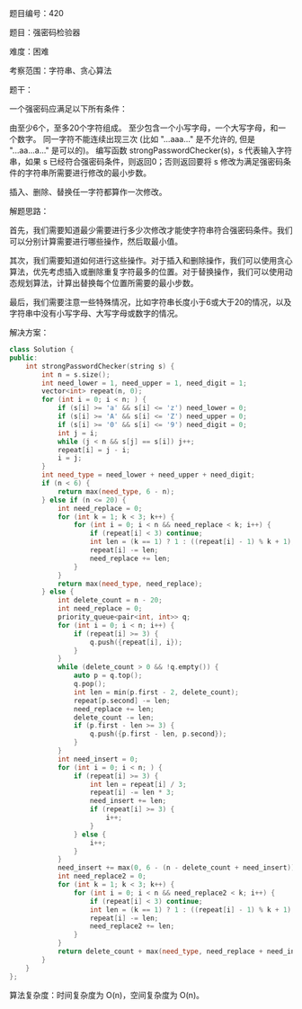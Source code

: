 题目编号：420

题目：强密码检验器

难度：困难

考察范围：字符串、贪心算法

题干：

一个强密码应满足以下所有条件：

由至少6个，至多20个字符组成。
至少包含一个小写字母，一个大写字母，和一个数字。
同一字符不能连续出现三次 (比如 "...aaa..." 是不允许的, 但是 "...aa...a..." 是可以的)。
编写函数 strongPasswordChecker(s)，s 代表输入字符串，如果 s 已经符合强密码条件，则返回0；否则返回要将 s 修改为满足强密码条件的字符串所需要进行修改的最小步数。

插入、删除、替换任一字符都算作一次修改。

解题思路：

首先，我们需要知道最少需要进行多少次修改才能使字符串符合强密码条件。我们可以分别计算需要进行哪些操作，然后取最小值。

其次，我们需要知道如何进行这些操作。对于插入和删除操作，我们可以使用贪心算法，优先考虑插入或删除重复字符最多的位置。对于替换操作，我们可以使用动态规划算法，计算出替换每个位置所需要的最小步数。

最后，我们需要注意一些特殊情况，比如字符串长度小于6或大于20的情况，以及字符串中没有小写字母、大写字母或数字的情况。

解决方案：

```cpp
class Solution {
public:
    int strongPasswordChecker(string s) {
        int n = s.size();
        int need_lower = 1, need_upper = 1, need_digit = 1;
        vector<int> repeat(n, 0);
        for (int i = 0; i < n; ) {
            if (s[i] >= 'a' && s[i] <= 'z') need_lower = 0;
            if (s[i] >= 'A' && s[i] <= 'Z') need_upper = 0;
            if (s[i] >= '0' && s[i] <= '9') need_digit = 0;
            int j = i;
            while (j < n && s[j] == s[i]) j++;
            repeat[i] = j - i;
            i = j;
        }
        int need_type = need_lower + need_upper + need_digit;
        if (n < 6) {
            return max(need_type, 6 - n);
        } else if (n <= 20) {
            int need_replace = 0;
            for (int k = 1; k < 3; k++) {
                for (int i = 0; i < n && need_replace < k; i++) {
                    if (repeat[i] < 3) continue;
                    int len = (k == 1) ? 1 : ((repeat[i] - 1) % k + 1);
                    repeat[i] -= len;
                    need_replace += len;
                }
            }
            return max(need_type, need_replace);
        } else {
            int delete_count = n - 20;
            int need_replace = 0;
            priority_queue<pair<int, int>> q;
            for (int i = 0; i < n; i++) {
                if (repeat[i] >= 3) {
                    q.push({repeat[i], i});
                }
            }
            while (delete_count > 0 && !q.empty()) {
                auto p = q.top();
                q.pop();
                int len = min(p.first - 2, delete_count);
                repeat[p.second] -= len;
                need_replace += len;
                delete_count -= len;
                if (p.first - len >= 3) {
                    q.push({p.first - len, p.second});
                }
            }
            int need_insert = 0;
            for (int i = 0; i < n; ) {
                if (repeat[i] >= 3) {
                    int len = repeat[i] / 3;
                    repeat[i] -= len * 3;
                    need_insert += len;
                    if (repeat[i] >= 3) {
                        i++;
                    }
                } else {
                    i++;
                }
            }
            need_insert += max(0, 6 - (n - delete_count + need_insert));
            int need_replace2 = 0;
            for (int k = 1; k < 3; k++) {
                for (int i = 0; i < n && need_replace2 < k; i++) {
                    if (repeat[i] < 3) continue;
                    int len = (k == 1) ? 1 : ((repeat[i] - 1) % k + 1);
                    repeat[i] -= len;
                    need_replace2 += len;
                }
            }
            return delete_count + max(need_type, need_replace + need_insert + need_replace2);
        }
    }
};
```

算法复杂度：时间复杂度为 O(n)，空间复杂度为 O(n)。